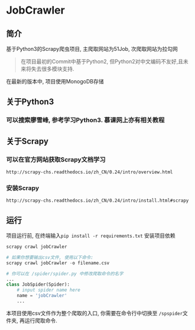 # JobCrawler

## 简介
基于Python3的Scrapy爬虫项目, 主爬取网站为51Job, 次爬取网站为拉勾网
> 在项目最初的Commit中基于Python2, 但Python2对中文编码不友好,且未来将失去很多模块支持.

在最新的版本中, 项目使用MonogoDB存储

## 关于Python3
### 可以搜索廖雪峰, 参考学习Python3. 慕课网上亦有相关教程

## 关于Scrapy

### 可以在官方网站获取Scrapy文档学习
```
http://scrapy-chs.readthedocs.io/zh_CN/0.24/intro/overview.html
```

### 安装Scrapy
```
http://scrapy-chs.readthedocs.io/zh_CN/0.24/intro/install.html#scrapy
```

## 运行
项目运行前, 在终端输入`pip install -r requirements.txt` 安装项目依赖

```python
scrapy crawl jobCrawler

# 如果你想要输出csv文件, 使用以下命令:
scrapy crawl jobCrawler -o filename.csv

# 你可以在 /spider/spider.py 中修改爬取命令的名字
...
class JobSpider(Spider):
    # input spider name here
    name = 'jobCrawler'
    ...

```

本项目使用csv文件作为整个爬取的入口, 你需要在命令行中切换至
`/spspider`文件夹, 再运行爬取命令.
